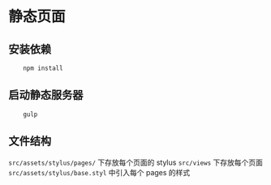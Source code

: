 # 静态页面

## 安装依赖
```shell
	npm install
```

## 启动静态服务器

```shell
	gulp
```

## 文件结构

`src/assets/stylus/pages/` 下存放每个页面的 stylus 
`src/views` 下存放每个页面 
`src/assets/stylus/base.styl` 中引入每个 pages 的样式